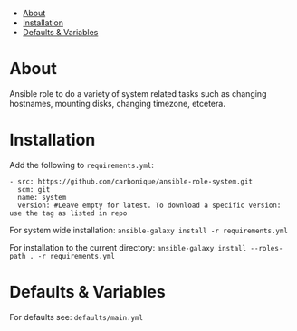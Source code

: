 - [About](#about)
- [Installation](#installation)
- [Defaults & Variables](#defaults--variables)

# About

Ansible role to do a variety of system related tasks such as changing hostnames, mounting disks, changing timezone, etcetera.

# Installation

Add the following to `requirements.yml`:

```
- src: https://github.com/carbonique/ansible-role-system.git
  scm: git
  name: system
  version: #Leave empty for latest. To download a specific version: use the tag as listed in repo
```

For system wide installation:
`ansible-galaxy install -r requirements.yml`

For installation to the current directory:
`ansible-galaxy install --roles-path . -r requirements.yml`


# Defaults & Variables

For defaults see: `defaults/main.yml`
